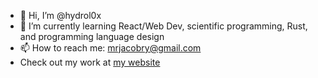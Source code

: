 - 👋 Hi, I’m @hydrol0x
- 🌱 I’m currently learning React/Web Dev, scientific programming, Rust, and programming language design
- 📫 How to reach me: mrjacobry@gmail.com
- Check out my work at [my website](https://www.jacobryabinky.com)

<!---
hydrol0x/hydrol0x is a ✨ special ✨ repository because its `README.md` (this file) appears on your GitHub profile.
You can click the Preview link to take a look at your changes.
--->
